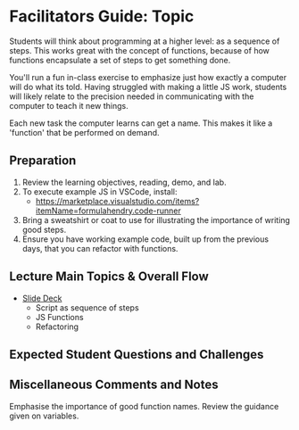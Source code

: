 # Facilitators Guide: Topic

Students will think about programming at a higher level: as a sequence of steps. This works great with the concept of functions, because of how functions encapsulate a set of steps to get something done.

You'll run a fun in-class exercise to emphasize just how exactly a computer will do what its told. Having struggled with making a little JS work, students will likely relate to the precision needed in communicating with the computer to teach it new things. 

Each new task the computer learns can get a name. This makes it like a 'function' that be performed on demand. 

## Preparation
1. Review the learning objectives, reading, demo, and lab.
1. To execute example JS in VSCode, install:
    - https://marketplace.visualstudio.com/items?itemName=formulahendry.code-runner
1. Bring a sweatshirt or coat to use for illustrating the importance of writing good steps.
1. Ensure you have working example code, built up from the previous days, that you can refactor with functions. 

## Lecture Main Topics & Overall Flow

- [Slide Deck](https://docs.google.com/presentation/d/1ClRYKjhLcmJjEBkRT5ZA0Yj7kuc0Ci-zfCYhL5BVZPA/edit)
  - Script as sequence of steps
  - JS Functions
  - Refactoring

## Expected Student Questions and Challenges

## Miscellaneous Comments and Notes

Emphasise the importance of good function names. Review the guidance given on variables. 
